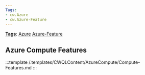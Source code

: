 ```yaml
---
Tags:
- cw.Azure
- cw.Azure-Feature
---
```

[**Tags**](/Tags): [Azure](/Tags/Azure)  [Azure-Feature](/Tags/Azure%2DFeature) 

## Azure Compute Features

:::template /.templates/CWQLContent/AzureCompute/Compute-Features.md
:::
